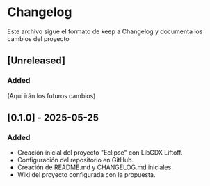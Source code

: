 # Changelog 
Este archivo sigue el formato de keep a Changelog y documenta los cambios del proyecto

## [Unreleased]
### Added
(Aquí irán los futuros cambios)

## [0.1.0] - 2025-05-25
 
### Added
- Creación inicial del proyecto "Eclipse" con LibGDX Liftoff.
- Configuración del repositorio en GitHub.
- Creación de README.md y CHANGELOG.md iniciales.
- Wiki del proyecto configurada con la propuesta. 
  
